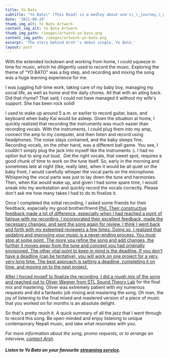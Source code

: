 ```yaml
---
title: Yo Bato
subtitle: "Yo Bato\" (This Road) is a medley about one's\_\_journey,\_growth, learning and experiences, beautifully entwined in an uplifting song. No matter where the road (Yo Bato) takes us, we will always reach home. Home can be a warm embrace of your parents, the cooing of your baby, or the faces of your loved ones—these irreplaceable pleasures can be your milestones!"
date: '2021-09-29'
thumb_img_alt: Yo Bato Artwork
content_img_alt: Yo Bato Artwork
thumb_img_path: /images/artwork-yo-bato.png
content_img_path: /images/artwork-yo-bato.png
excerpt: 'The story behind Arsh''s debut single, Yo Bato.'
layout: post
---
```

With the extended lockdown and working from home, I could squeeze in time for music, which he diligently used to record the music. Exploring the theme of "YO BATO" was a big step, and recording and mixing the song was a huge learning experience for me. 

I was juggling full-time work, taking care of my baby boy, managing my social life, as well as home and the daily chores. All that with an ailing back. Did that rhyme? That said, I could not have managed it without my wife's support. She has been rock solid!

I used to wake up around 5 a.m. or earlier to record guitar, bass, and keyboard when baby Kai would be asleep. Given the situation at home, I quickly realized that recording the instruments was much easier than recording vocals. With the instruments, I could plug them into my amp, connect the amp to my computer, and then listen and record using headphones. The noise stays contained, and the baby sleeps fine. Recording vocals, on the other hand, was a different ball game. You see, I couldn't simply plug the jack into myself like the instruments :). I had no option but to sing out loud.  Get the right vocals, that sweet spot, requires a good chunk of time to work on the tune itself. So, early in the morning and sometimes late at night (like, really late), when it would be all quiet on the baby front, I would carefully whisper the vocal parts on the microphone. Whispering the vocal parts was just to lay down the tune and harmonies.  Then, when Kai would wake up, and given I had some spare time, I would sneak into my workstation and quickly record the vocals correctly. Please don't ask me how many takes I had to do to finalize it.

Once I completed the initial recording, I asked some friends for their feedback, especially my good brother/friend <a href="https://www.instagram.com/philraiz/">Phil. Their constructive feedback made a lot of difference, especially when I had reached a point of fatigue with my recording. I incorporated their excellent feedback, made the necessary changes, and sent the song again for review. I think I went back and forth with my esteemed reviewers a few times. Doing so, I realized that updating and improving your music is a never-ending process. You must stop at some point. The more you refine the song and add changes, the further it moves away from the tune and concept you had originally envisioned.  The other vital point to keep in mind is the deadline. If you don't have a deadline (can be tentative), you will work on one project for a very, very long time. The best approach is setting a deadline, completing it on time, and moving on to the next project.

After I forced myself to finalize the recording, I did a rough mix of the song and reached out to Oliver Wagner from <a href="https://www.facebook.com/soundtheorylab/" target="blank">STL Sound Theory Lab</a> for the final mix and mastering. Oliver was extremely patient with my numerous requests and did a fantastic job mixing and mastering the song. Oh man, the joy of listening to the final mixed and mastered version of a piece of music that you worked on for months is an absolute delight.

So that's pretty much it. A quick summary of all the jazz that I went through to record this song. Be open-minded and enjoy listening to unique contemporary Nepali music, and take what resonates with you.

*For more information about the song, promo requests, or to arrange an interview, *[*contact Arsh*](/contact)*.*

##### Listen to Yo Bato on your favourite <a href="https://distrokid.com/hyperfollow/arshrai/yo-bato">streaming service</a>.

